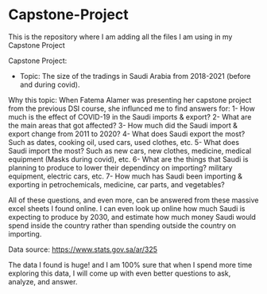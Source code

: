 # Capstone-Project
This is the repository where I am adding all the files I am using in my Capstone Project


Capstone Project: 
- Topic: The size of the tradings in Saudi Arabia from 2018-2021 (before and during covid).

Why this topic: 
When Fatema Alamer was presenting her capstone project from the previous DSI course, she influnced me to find answers for:
1- How much is the effect of COVID-19 in the Saudi imports & export?
2- What are the main areas that got affected? 
3- How much did the Saudi import & export change from 2011 to 2020?
4- What does Saudi export the most? Such as dates, cooking oil, used cars, used clothes, etc.
5- What does Saudi import the most? Such as new cars, new clothes, medicine, medical equipment (Masks during covid), etc.
6- What are the things that Saudi is planning to produce to lower their dependincy on importing? military equipment, electric cars, etc. 
7- How much has Saudi been importing & exporting in petrochemicals, medicine, car parts, and vegetables? 


All of these questions, and even more, can be answered from these massive excel sheets I found online. 
I can even look up online how much Saudi is expecting to produce by 2030, and estimate how much money Saudi would spend inside the country rather than spending outside the country on importing.

Data source: https://www.stats.gov.sa/ar/325

The data I found is huge! and I am 100% sure that when I spend more time exploring this data, I will come up with even better questions to ask, analyze, and answer.